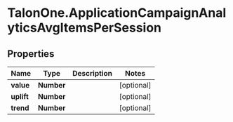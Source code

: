 # TalonOne.ApplicationCampaignAnalyticsAvgItemsPerSession

## Properties

Name | Type | Description | Notes
------------ | ------------- | ------------- | -------------
**value** | **Number** |  | [optional] 
**uplift** | **Number** |  | [optional] 
**trend** | **Number** |  | [optional] 


